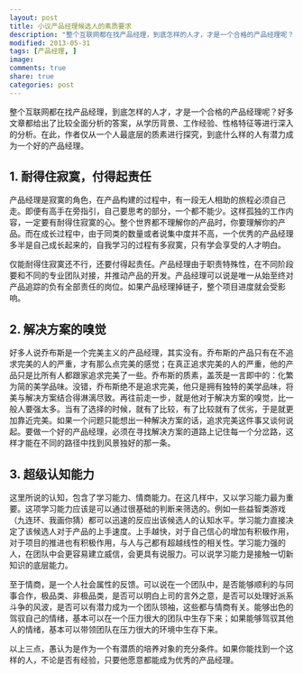 ```yaml
---
layout: post
title: 小议产品经理候选人的素质要求
description: "整个互联网都在找产品经理，到底怎样的人才，才是一个合格的产品经理呢？好多文章都给出了比较全面分析的答案，从学历背景、工作经验、性格特征等进行深入的分析。在此，作者仅从一个人最底层的质素进行探究，到底什么样的人有潜力成为一个好的产品经理。"
modified: 2013-05-31
tags: [产品经理, ]
image:
comments: true
share: true
categories: post
---
```


整个互联网都在找产品经理，到底怎样的人才，才是一个合格的产品经理呢？好多文章都给出了比较全面分析的答案，从学历背景、工作经验、性格特征等进行深入的分析。在此，作者仅从一个人最底层的质素进行探究，到底什么样的人有潜力成为一个好的产品经理。

## 1. 耐得住寂寞，付得起责任

产品经理是寂寞的角色，在产品构建的过程中，有一段无人相助的旅程必须自己走。即便有高手在旁指引，自己要思考的部分，一个都不能少。这样孤独的工作内容，一定要有耐得住寂寞的心。整个世界都不理解你的产品时，你要理解你的产品。而在成长过程中，由于同类的数量或者说集中度并不高，一个优秀的产品经理多半是自己成长起来的，自我学习的过程有多寂寞，只有学会享受的人才明白。

仅能耐得住寂寞还不行，还要付得起责任。产品经理由于职责特殊性，在不同阶段要和不同的专业团队对接，并推动产品的开发。产品经理可以说是唯一从始至终对产品追踪的负有全部责任的岗位。如果产品经理掉链子，整个项目进度就会受影响。

## 2. 解决方案的嗅觉

好多人说乔布斯是一个完美主义的产品经理，其实没有。乔布斯的产品只有在不追求完美的人的严重，才有那么点完美的感觉；在真正追求完美的人的严重，他的产品只是比所有人都跟家追求完美了一些。乔布斯的质素，盖茨是一言即中的：化繁为简的美学品味。没错，乔布斯绝不是追求完美，他只是拥有独特的美学品味，将美与解决方案结合得淋漓尽致。再往前走一步，就是他对于解决方案的嗅觉，比一般人要强太多。当有了选择的时候，就有了比较，有了比较就有了优劣，于是就更加靠近完美。如果一个问题只能想出一种解决方案的话，追求完美这件事又谈何说起。要做一个好的产品经理，必须在寻找解决方案的道路上记住每一个分岔路，这样才能在不同的路径中找到风景独好的那一条。

## 3. 超级认知能力

这里所说的认知，包含了学习能力、情商能力。在这几样中，又以学习能力最为重要。这项学习能力应该是可以通过很基础的判断来筛选的。例如一些益智类游戏（九连环、我画你猜）都可以迅速的反应出该候选人的认知水平。学习能力直接决定了该候选人对于产品的上手速度。上手越快，对于自己信心的增加有积极作用，对于项目的推进也有积极作用，与人与己都有超越线性的相关性。学习能力强的人，在团队中会更容易建立威信，会更具有说服力。可以说学习能力是接触一切新知识的底层能力。

至于情商，是一个人社会属性的反馈。可以说在一个团队中，是否能够顺利的与同事合作，极品类、非极品类，是否可以明白上司的言外之意，是否可以处理好派系斗争的风波，是否可以有潜力成为一个团队领袖，这些都与情商有关。能够出色的驾驭自己的情绪，基本可以在一个压力很大的团队中生存下来；如果能够驾驭其他人的情绪，基本可以带领团队在压力很大的环境中生存下来。

以上三点，愚认为是作为一个有潜质的培养对象的充分条件。如果你能找到一个这样的人，不论是否有经验，只要他愿意都能成为优秀的产品经理。